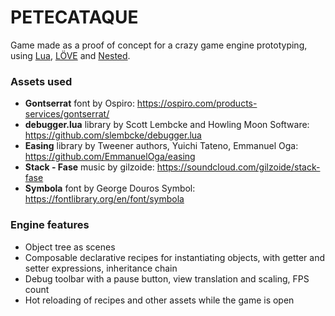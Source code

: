 # PETECATAQUE
Game made as a proof of concept for a crazy game engine prototyping,
using [Lua](https://www.lua.org/), [LÖVE](https://love2d.org/) and
[Nested](https://github.com/gilzoide/nested).


### Assets used
- __Gontserrat__ font by Ospiro: https://ospiro.com/products-services/gontserrat/
- __debugger.lua__ library by Scott Lembcke and Howling Moon Software: https://github.com/slembcke/debugger.lua
- __Easing__ library by Tweener authors, Yuichi Tateno, Emmanuel Oga: https://github.com/EmmanuelOga/easing
- __Stack - Fase__ music by gilzoide: https://soundcloud.com/gilzoide/stack-fase
- __Symbola__ font by George Douros Symbol: https://fontlibrary.org/en/font/symbola


### Engine features
- Object tree as scenes
- Composable declarative recipes for instantiating objects, with getter and setter expressions, inheritance chain
- Debug toolbar with a pause button, view translation and scaling, FPS count
- Hot reloading of recipes and other assets while the game is open
